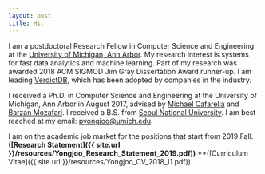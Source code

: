 ```yaml
---
layout: post
title: Hi.
---
```


I am a postdoctoral Research Fellow in Computer Science and Engineering at the [University of
Michigan, Ann Arbor](http://cse.umich.edu/).
My research interest is systems for fast data analytics and machine learning.
Part of my research was awarded 2018 ACM SIGMOD Jim Gray Dissertation Award runner-up.
I am leading [VerdictDB](http://verdictdb.org/), which has been adopted by companies in the industry.

I received a Ph.D. in Computer Science and Engineering at the University of Michigan, Ann Arbor in August 2017, advised by [Michael Cafarella](http://web.eecs.umich.edu/~michjc/) and [Barzan Mozafari](http://web.eecs.umich.edu/~mozafari/).
I received a B.S. from [Seoul National University](https://en.wikipedia.org/wiki/Seoul_National_University).
I am best reached at my email: pyongjoo@umich.edu.

I am on the academic job market for the positions that start from 2019 Fall.  
**([Research Statement]({{ site.url }}/resources/Yongjoo_Research_Statement_2019.pdf))**
**([Curriculum Vitae]({{ site.url }}/resources/Yongjoo_CV_2018_11.pdf))
